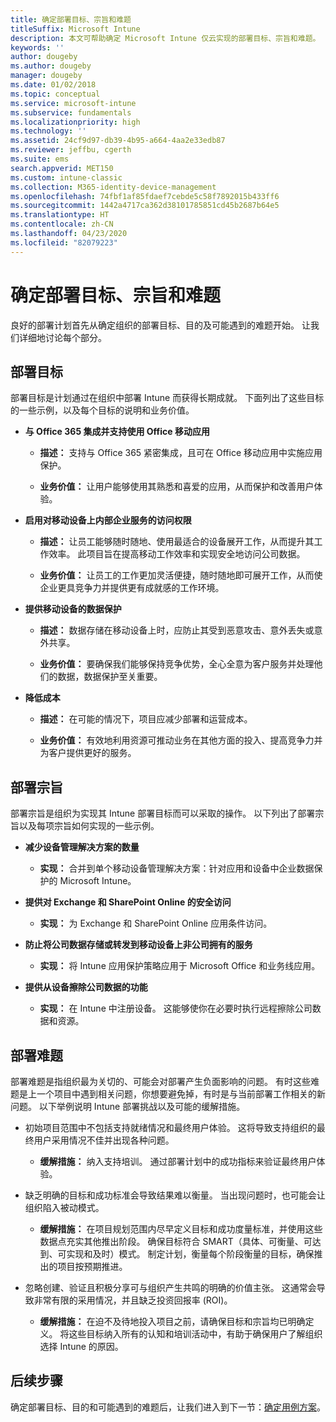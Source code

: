```yaml
---
title: 确定部署目标、宗旨和难题
titleSuffix: Microsoft Intune
description: 本文可帮助确定 Microsoft Intune 仅云实现的部署目标、宗旨和难题。
keywords: ''
author: dougeby
ms.author: dougeby
manager: dougeby
ms.date: 01/02/2018
ms.topic: conceptual
ms.service: microsoft-intune
ms.subservice: fundamentals
ms.localizationpriority: high
ms.technology: ''
ms.assetid: 24cf9d97-db39-4b95-a664-4aa2e33edb87
ms.reviewer: jeffbu, cgerth
ms.suite: ems
search.appverid: MET150
ms.custom: intune-classic
ms.collection: M365-identity-device-management
ms.openlocfilehash: 74fbf1af85fdaef7cebde5c58f7892015b433ff6
ms.sourcegitcommit: 1442a4717ca362d38101785851cd45b2687b64e5
ms.translationtype: HT
ms.contentlocale: zh-CN
ms.lasthandoff: 04/23/2020
ms.locfileid: "82079223"
---
```

# <a name="determine-deployment-goals-objectives-and-challenges"></a>确定部署目标、宗旨和难题

良好的部署计划首先从确定组织的部署目标、目的及可能遇到的难题开始。 让我们详细地讨论每个部分。

## <a name="deployment-goals"></a>部署目标

部署目标是计划通过在组织中部署 Intune 而获得长期成就。 下面列出了这些目标的一些示例，以及每个目标的说明和业务价值。

- **与 Office 365 集成并支持使用 Office 移动应用**

  - **描述：** 支持与 Office 365 紧密集成，且可在 Office 移动应用中实施应用保护。

  - **业务价值：** 让用户能够使用其熟悉和喜爱的应用，从而保护和改善用户体验。

- **启用对移动设备上内部企业服务的访问权限**

  - **描述：** 让员工能够随时随地、使用最适合的设备展开工作，从而提升其工作效率。 此项目旨在提高移动工作效率和实现安全地访问公司数据。

  - **业务价值：** 让员工的工作更加灵活便捷，随时随地即可展开工作，从而使企业更具竞争力并提供更有成就感的工作环境。

- **提供移动设备的数据保护**

  - **描述：** 数据存储在移动设备上时，应防止其受到恶意攻击、意外丢失或意外共享。

  - **业务价值：** 要确保我们能够保持竞争优势，全心全意为客户服务并处理他们的数据，数据保护至关重要。

- **降低成本**

  - **描述：** 在可能的情况下，项目应减少部署和运营成本。

  - **业务价值：** 有效地利用资源可推动业务在其他方面的投入、提高竞争力并为客户提供更好的服务。

## <a name="deployment-objectives"></a>部署宗旨

部署宗旨是组织为实现其 Intune 部署目标而可以采取的操作。 以下列出了部署宗旨以及每项宗旨如何实现的一些示例。

- **减少设备管理解决方案的数量**

  - **实现：** 合并到单个移动设备管理解决方案：针对应用和设备中企业数据保护的 Microsoft Intune。

- **提供对 Exchange 和 SharePoint Online 的安全访问**

  - **实现：** 为 Exchange 和 SharePoint Online 应用条件访问。

- **防止将公司数据存储或转发到移动设备上非公司拥有的服务**

  - **实现：** 将 Intune 应用保护策略应用于 Microsoft Office 和业务线应用。

- **提供从设备擦除公司数据的功能**

  - **实现：** 在 Intune 中注册设备。 这能够使你在必要时执行远程擦除公司数据和资源。

## <a name="deployment-challenges"></a>部署难题

部署难题是指组织最为关切的、可能会对部署产生负面影响的问题。 有时这些难题是上一个项目中遇到相关问题，你想要避免掉，有时是与当前部署工作相关的新问题。 以下举例说明 Intune 部署挑战以及可能的缓解措施。

- 初始项目范围中不包括支持就绪情况和最终用户体验。 这将导致支持组织的最终用户采用情况不佳并出现各种问题。

  - **缓解措施：** 纳入支持培训。 通过部署计划中的成功指标来验证最终用户体验。

- 缺乏明确的目标和成功标准会导致结果难以衡量。 当出现问题时，也可能会让组织陷入被动模式。

  - **缓解措施：** 在项目规划范围内尽早定义目标和成功度量标准，并使用这些数据点充实其他推出阶段。 确保目标符合 SMART（具体、可衡量、可达到、可实现和及时）模式。 制定计划，衡量每个阶段衡量的目标，确保推出的项目按预期推进。

- 忽略创建、验证且积极分享可与组织产生共鸣的明确的价值主张。 这通常会导致非常有限的采用情况，并且缺乏投资回报率 (ROI)。

  - **缓解措施：** 在迫不及待地投入项目之前，请确保目标和宗旨均已明确定义。 将这些目标纳入所有的认知和培训活动中，有助于确保用户了解组织选择 Intune 的原因。

## <a name="next-steps"></a>后续步骤

确定部署目标、目的和可能遇到的难题后，让我们进入到下一节：[确定用例方案](planning-guide-scenarios.md)。
